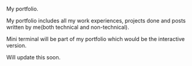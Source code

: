 My portfolio.

My portfolio includes all my work experiences, projects done and posts written by me(both technical and non-technical).

Mini terminal will be part of my portfolio which would be the interactive version.

Will update this soon.